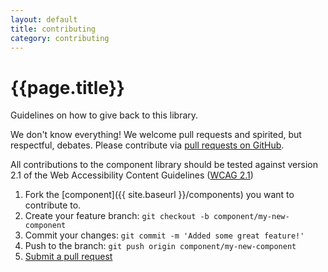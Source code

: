 ```yaml
---
layout: default
title: contributing
category: contributing
---
```


<div class="u-align-center--small">
	<h1>{{page.title}}</h1>
	<p class="u-lighten u-spacing__bottom--large">
		Guidelines on how to give back to this library.
	</p>
</div>

We don't know everything! We welcome pull requests and spirited, but respectful, debates. Please contribute via [pull requests on GitHub](https://github.com/10up/wp-component-library/pulls).

All contributions to the component library should be tested against version 2.1 of the Web Accessibility Content Guidelines ([WCAG 2.1](https://www.w3.org/TR/WCAG21/))

1. Fork the [component]({{ site.baseurl }}/components) you want to contribute to.
2. Create your feature branch: `git checkout -b component/my-new-component`
3. Commit your changes: `git commit -m 'Added some great feature!'`
4. Push to the branch: `git push origin component/my-new-component`
5. [Submit a pull request](https://github.com/10up/wp-component-library/compare)
